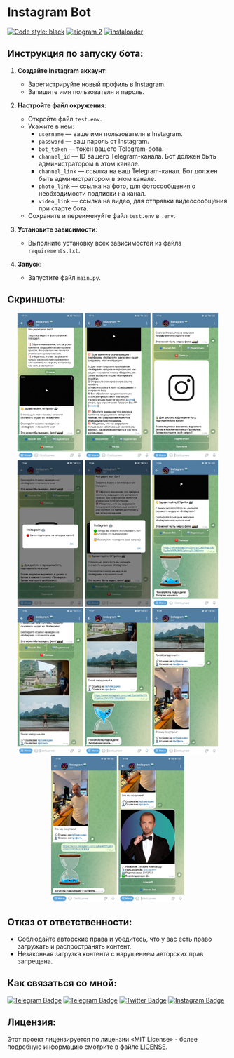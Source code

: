 # Instagram Bot
[![Code style: black](https://img.shields.io/badge/code%20style-black-000000.svg)](https://t.me/OFFpolice2069) [![aiogram 2](https://img.shields.io/badge/aiogram-2-%234FC3F7)](https://docs.aiogram.dev/en/v2.25.1/) [![instaloader](https://img.shields.io/badge/instaloader-4.11-%23007396)](https://pypi.org/project/instaloader/)

## Инструкция по запуску бота:
1. **Создайте Instagram аккаунт**:
   - Зарегистрируйте новый профиль в Instagram.
   - Запишите имя пользователя и пароль.

2. **Настройте файл окружения**:
   - Откройте файл `test.env`.
   - Укажите в нем:
     - `username` — ваше имя пользователя в Instagram.
     - `password` — ваш пароль от Instagram.
     - `bot_token` — токен вашего Telegram-бота.
     - `channel_id` — ID вашего Telegram-канала. Бот должен быть администратором в этом канале.
     - `channel_link` — ссылка на ваш Telegram-канал. Бот должен быть администратором в этом канале.
     - `photo_link` — ссылка на фото, для фотосообщения о необходимости подписки на канал.
     - `video_link` — ссылка на видео, для отправки видеосообщения при старте бота.
   - Сохраните и переименуйте файл `test.env` в `.env`.

3. **Установите зависимости**:
   - Выполните установку всех зависимостей из файла `requirements.txt`.

4. **Запуск**:
   - Запустите файл `main.py`.

## Скриншоты:
<p align="center">
  <img src="https://github.com/OFFpolice/Instagram-Bot/blob/main/Screenshots/Start.jpg" alt="Start" width="150"/>
  <img src="https://github.com/OFFpolice/Instagram-Bot/blob/main/Screenshots/Help.jpg" alt="Help" width="150"/>
  <img src="https://github.com/OFFpolice/Instagram-Bot/blob/main/Screenshots/Subscription.jpg" alt="Subscription" width="150"/>
  <img src="https://github.com/OFFpolice/Instagram-Bot/blob/main/Screenshots/Subscription_No.jpg" alt="Subscription No" width="150"/>
  <img src="https://github.com/OFFpolice/Instagram-Bot/blob/main/Screenshots/Subscription_Yes.jpg" alt="Subscription Yes" width="150"/>
  <img src="https://github.com/OFFpolice/Instagram-Bot/blob/main/Screenshots/Processing_P.jpg" alt="Processing P" width="150"/>
  <img src="https://github.com/OFFpolice/Instagram-Bot/blob/main/Screenshots/Photo.jpg" alt="Photo" width="150"/>
   <img src="https://github.com/OFFpolice/Instagram-Bot/blob/main/Screenshots/Processing_Reel.jpg" alt="Reel" width="150"/>
   <img src="https://github.com/OFFpolice/Instagram-Bot/blob/main/Screenshots/Video.jpg" alt="Video" width="150"/>
   <img src="https://github.com/OFFpolice/Instagram-Bot/blob/main/Screenshots/Processing_Profile_Info.jpg" alt="Processing Profile Info" width="150"/>
   <img src="https://github.com/OFFpolice/Instagram-Bot/blob/main/Screenshots/Profile.jpg" alt="Profile" width="150"/>
</p>

## Отказ от ответственности:
- Соблюдайте авторские права и убедитесь, что у вас есть право загружать и распространять контент.
- Незаконная загрузка контента с нарушением авторских прав запрещена.

## Как связаться со мной:
[![Telegram Badge](https://img.shields.io/badge/Contact-blue?style=flat&logo=telegram&logoColor=white)](https://t.me/OFFpolice) [![Telegram Badge](https://img.shields.io/badge/Channel-blue?style=flat&logo=telegram&logoColor=white)](ttps://t.me/OFFpolice2069) [![Twitter Badge](https://img.shields.io/twitter/follow/:OFFpolice2077)](https://x.com/OFFpolice2077) [![Instagram Badge](https://img.shields.io/badge/-Instagram-E4405F?style=flat&logo=instagram&logoColor=white)](https://www.instagram.com/offpolice2077)

## Лицензия:
Этот проект лицензируется по лицензии «MIT License» - более подробную информацию смотрите в файле [LICENSE](LICENSE).
